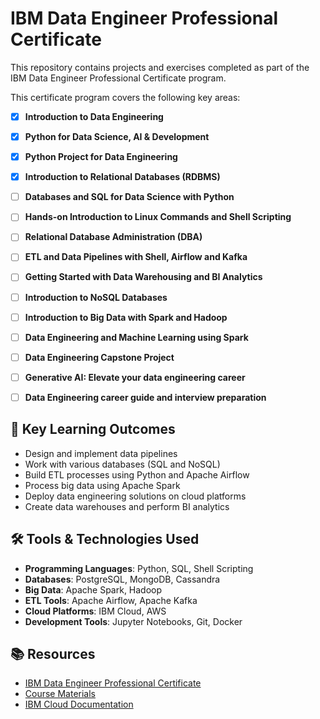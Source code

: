 # IBM Data Engineer Professional Certificate

This repository contains projects and exercises completed as part of the IBM Data Engineer Professional Certificate program.


This certificate program covers the following key areas:

- [x] **Introduction to Data Engineering**
- [x] **Python for Data Science, AI & Development**
- [x] **Python Project for Data Engineering**
- [x] **Introduction to Relational Databases (RDBMS)**
- [ ] **Databases and SQL for Data Science with Python**
- [ ] **Hands-on Introduction to Linux Commands and Shell Scripting**
- [ ] **Relational Database Administration (DBA)**
- [ ] **ETL and Data Pipelines with Shell, Airflow and Kafka**
- [ ] **Getting Started with Data Warehousing and BI Analytics**
- [ ] **Introduction to NoSQL Databases**
- [ ] **Introduction to Big Data with Spark and Hadoop**
- [ ] **Data Engineering and Machine Learning using Spark**
- [ ] **Data Engineering Capstone Project**
- [ ] **Generative AI: Elevate your data engineering career**
- [ ] **Data Engineering career guide and interview preparation**



## 📝 Key Learning Outcomes

- Design and implement data pipelines
- Work with various databases (SQL and NoSQL)
- Build ETL processes using Python and Apache Airflow
- Process big data using Apache Spark
- Deploy data engineering solutions on cloud platforms
- Create data warehouses and perform BI analytics



## 🛠️ Tools & Technologies Used

- **Programming Languages**: Python, SQL, Shell Scripting
- **Databases**: PostgreSQL, MongoDB, Cassandra
- **Big Data**: Apache Spark, Hadoop
- **ETL Tools**: Apache Airflow, Apache Kafka
- **Cloud Platforms**: IBM Cloud, AWS
- **Development Tools**: Jupyter Notebooks, Git, Docker

## 📚 Resources

- [IBM Data Engineer Professional Certificate](https://www.coursera.org/professional-certificates/ibm-data-engineer)
- [Course Materials](https://github.com/ibm-developer-skills-network)
- [IBM Cloud Documentation](https://cloud.ibm.com/docs)



